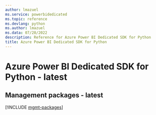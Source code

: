 ```yaml
---
author: lmazuel
ms.service: powerbidedicated
ms.topic: reference
ms.devlang: python
ms.author: lmazuel
ms.data: 07/28/2022
description: Reference for Azure Power BI Dedicated SDK for Python
title: Azure Power BI Dedicated SDK for Python
---
```

# Azure Power BI Dedicated SDK for Python - latest

## Management packages - latest
[!INCLUDE [mgmt-packages](power-bi-dedicated-mgmt-index.md)]